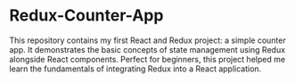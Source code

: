 # Redux-Counter-App
This repository contains my first React and Redux project: a simple counter app. It demonstrates the basic concepts of state management using Redux alongside React components. Perfect for beginners, this project helped me learn the fundamentals of integrating Redux into a React application.
